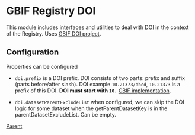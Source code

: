 # GBIF Registry DOI

This module includes interfaces and utilities to deal with [DOI](https://en.wikipedia.org/wiki/Digital_object_identifier) in the context of the Registry.
Uses [GBIF DOI project](https://github.com/gbif/gbif-doi).

## Configuration

Properties can be configured

* `doi.prefix` is a DOI prefix. DOI consists of two parts: prefix and suffix (parts before/after slash). DOI example `10.21373/abcd`, `10.21373` is a prefix of this DOI.
**DOI must start with `10.`**
[GBIF implementation](https://github.com/gbif/gbif-api/blob/master/src/main/java/org/gbif/api/model/common/DOI.java).

* `doi.datasetParentExcludeList` when configured, we can skip the DOI logic for some dataset when the getParentDatasetKey is in the parentDatasetExcludeList. Can be empty.

[Parent](../README.md)
